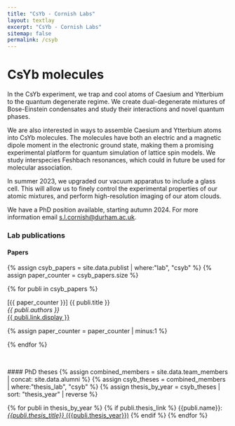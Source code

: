 ```yaml
---
title: "CsYb - Cornish Labs"
layout: textlay
excerpt: "CsYb - Cornish Labs"
sitemap: false
permalink: /csyb
---
```


# CsYb molecules

In the CsYb experiment, we trap and cool atoms of Caesium and Ytterbium to the quantum degenerate regime. We create dual-degenerate mixtures of Bose-Einstein condensates and study their interactions and novel quantum phases. 

We are also interested in ways to assemble Caesium and Ytterbium atoms into CsYb molecules. The molecules have both an electric and a magnetic dipole moment in the electronic ground state, making them a promising experimental platform for quantum simulation of lattice spin models. We study interspecies Feshbach resonances, which could in future be used for molecular association. 

In summer 2023, we upgraded our vacuum apparatus to include a glass cell. This will allow us to finely control the experimental properties of our atomic mixtures, and perform high-resolution imaging of our atom clouds. 

We have a PhD position available, starting autumn 2024. For more information email [s.l.cornish@durham.ac.uk](mailto:s.l.cornish@durham.ac.uk). 

### Lab publications
#### Papers
{% assign csyb_papers = site.data.publist | where:"lab", "csyb" %}
{% assign paper_counter = csyb_papers.size %}

{% for publi in csyb_papers %}

  \[{{ paper_counter }}\] {{ publi.title }} <br />
  <em>{{ publi.authors }} </em><br /><a href="{{ publi.link.url }}">{{ publi.link.display }}</a>

  {% assign paper_counter = paper_counter | minus:1 %}

{% endfor %}

<p> &nbsp; </p>
#### PhD theses
{% assign combined_members = site.data.team_members | concat: site.data.alumni %}
{% assign csyb_theses = combined_members | where:"thesis_lab", "csyb" %}
{% assign thesis_by_year = csyb_theses | sort: "thesis_year" | reverse %}

{% for publi in thesis_by_year %}
  {% if publi.thesis_link %}
  {{publi.name}}: [_{{publi.thesis_title}}_ ({{publi.thesis_year}})]({{publi.thesis_link}})
  {% endif %}
{% endfor %}
